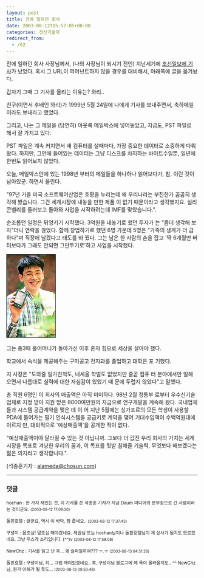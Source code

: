 ```yaml
---
layout: post
title: 전에 일하던 회사
date: 2003-08-12T15:57:05+00:00
categories: 전산기술자
redirect_from:
  - /62
---
```


전에 일하던 회사 사장님께서, (나의 사장님이 되시기 전인) 지난세기에 <a href="http://news.chosun.com/w21data/html/news/199905/199905230434.html">조선일보에 기사</a>가 났었다. 혹시 그 URL이 퍼머넌트하지 않을 경우를 대비해서, 아래쪽에 글을 옮겨놨다.

갑자기 그때 그 기사를 올리는 이유는? 와리..

친구(이면서 후배인 와리)가 1999년 5월 24일에 나에게 기사를 보내주면서, 축하메일이라도 보내라고 했었다.

그리고, 나는 그 메일을 (당연히) 아웃룩 메일박스에 넣어놓았고, 지금도, PST 파일로 해서 잘 가지고 있다.

PST 파일은 계속 커지면서 새 컴퓨터를 살때마다, 가장 중요한 데이터로 소중하게 다뤄왔다. 하지만, 그안에 들어있는 데이터는 그냥 디스크를 차지하는 바이트수일뿐, 일년에 한번도 읽어보지 않았다.

오늘, 메일박스안에 있는 1998년 부터의 메일들을 하나하나 읽어보다가, 참, 이런 것이 남아있군. 하면서 올린다.

> 

"97년 가을 미국 소프트웨어산업은 호황을 누리는데 왜 우리나라는 부진한가 곰곰히 생각해 봤습니다. 그건 세계시장에 내놓을 만한 제품 이 없기 때문이라고 생각했지요. 실리콘밸리를 둘러보고 돌아와 사업을 시작하려는데 IMF를 맞았습니다.".

순조롭던 일정은 뒤엉키기 시작했다. 3억원을 내놓기로 했던 투자가 는 "좀더 생각해 보자"더니 연락을 끊었다. 함께 창업하기로 했던 6명 가운데 5명은 "가족의 생계가 더 급하다"며 직장에 남겠다고 태도를 바 꿨다. 그는 남은 한 사람의 손을 잡고 '딱 6개월만 버텨보다가 그래도 안되면 그만두기로'하고 사업을 시작했다.

![ ](/assets/media/logs_archives_199905230434.jpg)

그는 중3때 홀어머니가 돌아가신 이후 혼자 힘으로 세상을 살아야 했다.

학교에서 숙식을 제공해주는 구미공고 전자과를 졸업하고 대학은 포 기했다.

지 사장은 "도와줄 일가친척도, 내세울 학벌도 없었지만 줄곧 컴퓨 터 분야에서만 일해 오면서 나름대로 실력에 대한 자심감이 있었기 때 문에 두렵지 않았다"고 말했다.

총 직원 6명인 이 회사의 매출액은 아직 미미하다. 98년 2월 정통부 로부터 우수신기술업체로 지정 받아 지원 받은 8000여만원의 자금으로 연구개발을 계속해 왔다. 국내업체들과 시스템 공급계약을 맺은 데 이 어 지난 5월에는 싱가포르의 모든 학생이 사용할 PDA에 들어가는 필기 인식시스템을 공급키로 계약을 맺어 기대수입액이 수백억원대에 이르지 만, 대외적으로 '예상매출액'을 공개한 적이 없다.

"예상매출액이야 달라질 수 있는 것 아닙니까. 그보다 더 값진 우리 회사의 가치는 세계시장을 목표로 겨냥한 우리의 꿈과, 이 목표를 뒷받 침해줄 기술력, 무엇보다 해보겠다는 젊은 의지라고 생각합니다.".

(석종훈기자 : alameda@chosun.com)



* * *

### 댓글



<!--- cmt:123 --->
<!--- mail: --->
<!--- parent:0 --->

<small class=comment>hochan : 한 가지 재밌는 건, 이 기사를 쓴 석종훈 기자가 지금 Daum 미디어의 본부장으로 간 사람이라는 것이군요. <small>(2003-08-12 17:09:20)</small></small>


<!--- cmt:124 --->
<!--- mail: --->
<!--- parent:0 --->

<small class=comment>돌핀호텔 : 글쿤요, 역시 이 바닥, 참 좁네요.. <small>(2003-08-12 17:37:42)</small></small>


<!--- cmt:125 --->
<!--- mail: --->
<!--- parent:0 --->

<small class=comment>구녕이 : 몸조심! 말조심 해야겠네요. 제권님 또는 hochan님이나 돌핀호텔님이 제 상사가 될지도 모르겠네요. 그냥 우스게 소리입니다. (^^)v <small>(2003-08-12 17:58:08)</small></small>


<!--- cmt:126 --->
<!--- mail: --->
<!--- parent:0 --->

<small class=comment>NewChz : 기사를 읽고 난 후... 왜 슬퍼질까여???  ㅜ.ㅜ <small>(2003-08-13 04:51:26)</small></small>


<!--- cmt:127 --->
<!--- mail: --->
<!--- parent:0 --->

<small class=comment>돌핀호텔 : 구녕이님, 히... 그럼 재미있겠네요.. 혹, 구녕이님 블로그에 제 욕이 올라올지도.. ^^  NewChz님, 뭔가 이해가 될 듯도... <small>(2003-08-13 09:50:48)</small></small>


